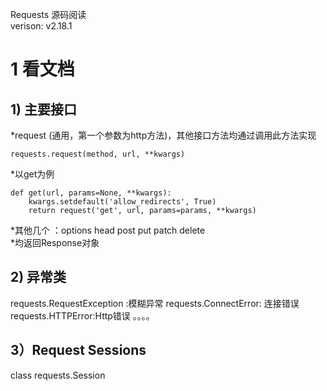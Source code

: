 Requests 源码阅读  
verison: v2.18.1

# 1 看文档

## 1) 主要接口
*request  (通用，第一个参数为http方法)，其他接口方法均通过调用此方法实现
```
requests.request(method, url, **kwargs)
```
*以get为例 
```
def get(url, params=None, **kwargs):
    kwargs.setdefault('allow_redirects', True)
    return request('get', url, params=params, **kwargs)
```
*其他几个 ：options head post put patch delete  
*均返回Response对象

## 2) 异常类
requests.RequestException :模糊异常
requests.ConnectError: 连接错误
requests.HTTPError:Http错误
。。。。

## 3）Request Sessions

class requests.Session
